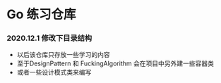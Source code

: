 # Go 练习仓库
### 2020.12.1 修改下目录结构
- 以后该仓库只存放一些学习的内容
- 至于DesignPattern 和 FuckingAlgorithm 会在项目中另外建一些容器类
- 或者一些设计模式类来编写

